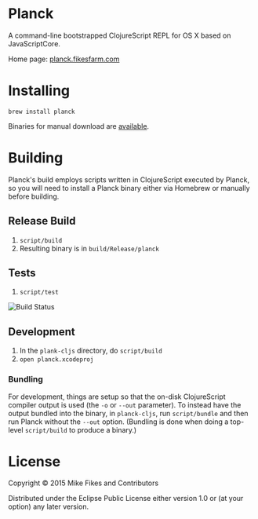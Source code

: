 # Planck

A command-line bootstrapped ClojureScript REPL for OS X based on JavaScriptCore.

Home page: [planck.fikesfarm.com](http://planck.fikesfarm.com)

# Installing

```
brew install planck
```

Binaries for manual download are [available](http://planck.fikesfarm.com/download.html).

# Building 

Planck's build employs scripts written in ClojureScript executed by Planck, so you will need to install a Planck binary either via Homebrew or manually before building.

## Release Build

1. `script/build`
2. Resulting binary is in `build/Release/planck`

## Tests

1. `script/test`

![Build Status](https://circleci.com/gh/mfikes/planck.png?circle-token=:circle-token)

## Development 

1. In the `plank-cljs` directory, do `script/build`
2. `open planck.xcodeproj`

### Bundling

For development, things are setup so that the on-disk ClojureScript compiler output is used (the `-o` or `--out` parameter). To instead have the output bundled into the binary, in `planck-cljs`, run `script/bundle` and then run Planck without the `--out` option. (Bundling is done when doing a top-level `script/build` to produce a binary.)

# License

Copyright © 2015 Mike Fikes and Contributors

Distributed under the Eclipse Public License either version 1.0 or (at your option) any later version.
